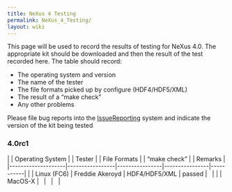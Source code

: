 ```yaml
---
title: NeXus 4 Testing
permalink: NeXus_4_Testing/
layout: wiki
---
```


This page will be used to record the results of testing for NeXus 4.0.
The appropriate kit should be downloaded and then the result of the test
recorded here. The table should record:

-   The operating system and version
-   The name of the tester
-   The file formats picked up by configure (HDF4/HDF5/XML)
-   The result of a “make check”
-   Any other problems

Please file bug reports into the
[IssueReporting](IssueReporting "wikilink") system and indicate the
version of the kit being tested

### 4.0rc1

| | Operating System | | Tester        | | File Formats | | “make check” | | Remarks |
|--------------------|-----------------|----------------|----------------|-----------|
| | Linux (FC6)      | Freddie Akeroyd | HDF4/HDF5/XML  | passed         |           |
| | MacOS-X          |                 |                |                |


